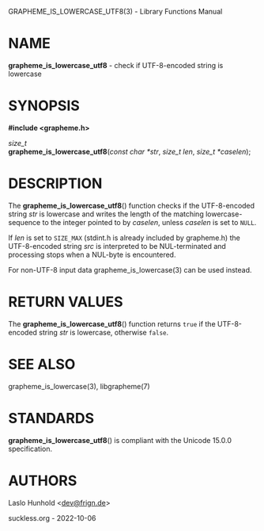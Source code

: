 GRAPHEME\_IS\_LOWERCASE\_UTF8(3) - Library Functions Manual

# NAME

**grapheme\_is\_lowercase\_utf8** - check if UTF-8-encoded string is lowercase

# SYNOPSIS

**#include &lt;grapheme.h>**

*size\_t*  
**grapheme\_is\_lowercase\_utf8**(*const char \*str*, *size\_t len*, *size\_t \*caselen*);

# DESCRIPTION

The
**grapheme\_is\_lowercase\_utf8**()
function checks if the UTF-8-encoded string
*str*
is lowercase and writes the length of the matching lowercase-sequence to the integer pointed to by
*caselen*,
unless
*caselen*
is set to
`NULL`.

If
*len*
is set to
`SIZE_MAX`
(stdint.h is already included by grapheme.h) the UTF-8-encoded string
*src*
is interpreted to be NUL-terminated and processing stops when a
NUL-byte is encountered.

For non-UTF-8 input data
grapheme\_is\_lowercase(3)
can be used instead.

# RETURN VALUES

The
**grapheme\_is\_lowercase\_utf8**()
function returns
`true`
if the UTF-8-encoded string
*str*
is lowercase, otherwise
`false`.

# SEE ALSO

grapheme\_is\_lowercase(3),
libgrapheme(7)

# STANDARDS

**grapheme\_is\_lowercase\_utf8**()
is compliant with the Unicode 15.0.0 specification.

# AUTHORS

Laslo Hunhold &lt;[dev@frign.de](mailto:dev@frign.de)&gt;

suckless.org - 2022-10-06

